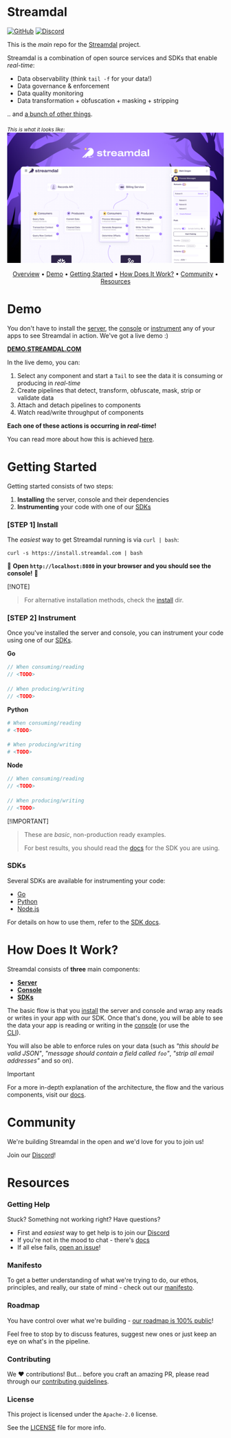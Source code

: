 Streamdal
=========
[![GitHub](https://img.shields.io/github/license/streamdal/streamdal)](https://github.com/streamdal/streamdal)
[![Discord](https://img.shields.io/discord/123456789?color=blue&label=discord)](https://discord.gg/123456789)

This is the _main_ repo for the [Streamdal](https://streamdal.com) project.

Streamdal is a combination of open source services and SDKs that enable _real-time_:

* Data observability (think `tail -f` for your data!)
* Data governance & enforcement
* Data quality monitoring
* Data transformation + obfuscation + masking + stripping

.. and [a bunch of other things](https://docs.streamdal.com/capabilities).

<sub>_This is what it looks like:_</sub>
<img src="assets/img.png">

<div align="center">

[Overview](#streamdal) •
[Demo](#demo) •
[Getting Started](#getting-started) •
[How Does It Work?](#how-does-it-work) •
[Community](#community) •
[Resources](#resources)

</div>

# Demo

You don't have to install the [server](https://github.com/streamdal/server), 
the [console](https://github.com/streamdal/console)
or [instrument](https://docs.streamdal.com/instrument) any of your apps to see 
Streamdal in action. We've got a live demo :)

**[DEMO.STREAMDAL.COM](https://demo.streamdal.com)**

In the live demo, you can:

1. Select any component and start a `Tail` to see the data it is consuming or
producing in _real-time_
2. Create pipelines that detect, transform, obfuscate, mask, strip or validate data
3. Attach and detach pipelines to components
4. Watch read/write throughput of components

**Each one of these actions is occurring in _real-time_!**

You can read more about how this is achieved [here](https://docs.streamdal.com/arch).

# Getting Started

Getting started consists of two steps:

1. **Installing** the server, console and their dependencies
2. **Instrumenting** your code with one of our [SDKs](https://docs.streamdal.com/sdks)

### [STEP 1] Install

The _easiest_ way to get Streamdal running is via `curl | bash`:

```
curl -s https://install.streamdal.com | bash
```

🎉 **Open `http://localhost:8080` in your browser and you should see the console!** 🎉

[!NOTE]
> For alternative installation methods, check the [install](./install) dir.

### [STEP 2] Instrument

Once you've installed the server and console, you can instrument your code using
one of our [SDKs](#sdks).

**Go**
```go
// When consuming/reading
// <TODO>

// When producing/writing
// <TODO>
```

**Python**
```python
# When consuming/reading
# <TODO>

# When producing/writing
# <TODO>
```

**Node**
```typescript
// When consuming/reading
// <TODO>

// When producing/writing
// <TODO>
```

[!IMPORTANT]
> These are _basic_, non-production ready examples.
> 
> For best results, you should read the [docs](https://docs.streamdal.com/sdks) 
> for the SDK you are using.

### SDKs

Several SDKs are available for instrumenting your code:

* [Go](https://github.com/streamdal/go-sdk)
* [Python](https://github.com/streamdal/python-sdk)
* [Node.js](https://github.com/streamdal/node-sdk)

For details on how to use them, refer to the [SDK docs](https://docs.streamdal.com/sdks).

# How Does It Work?

Streamdal consists of **three** main components:

- **[Server](https://github.com/streamdal/server)**
- **[Console](https://github.com/streamdal/console)**
- **[SDKs](https://docs.streamdal.com/sdks)**

The basic flow is that you [install](#getting-started) the server and console and
wrap any reads or writes in your app with our SDK. Once that's done, you will be 
able to see the data your app is reading or writing in the 
[console](https://github.com/streamdal/console) (or use the  
[CLI](https://github.com/streamdal/cli)).

You will also be able to enforce rules on your data (such as _"this should be 
valid JSON"_, _"message should contain a field called `foo`"_, _"strip all email
addresses"_ and so on).

> [!IMPORTANT]
> For a more in-depth explanation of the architecture, the flow and the various
> components, visit our [docs](https://docs.streamdal.com/arch).

# Community

We're building Streamdal in the open and we'd love for you to join us!

Join our [Discord](https://discord.gg/123456789)!

# Resources

### Getting Help

Stuck? Something not working right? Have questions?

* First and _easiest_ way to get help is to join our [Discord](https://discord.gg/123456789)
* If you're not in the mood to chat - there's [docs](https://docs.streamdal.com)
* If all else fails, [open an issue](https://github.com/streamdal/streamdal/issues/new)!

### Manifesto

To get a better understanding of what we're trying to do, our ethos, principles,
and really, our state of mind - check out our [manifesto](https://streamdal.com/manifesto).

### Roadmap

You have control over what we're building - [our roadmap is 100% public](https://github.com/orgs/streamdal/projects/1)!

Feel free to stop by to discuss features, suggest new ones or just keep an eye
on what's in the pipeline.

### Contributing

We :heart: contributions! But... before you craft an amazing PR, please read
through our [contributing guidelines](https://docs.streamdal.com/contributing).

### License

This project is licensed under the `Apache-2.0` license. 

See the [LICENSE](LICENSE) file for more info.
